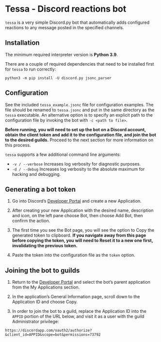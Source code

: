# Tessa - Discord reactions bot

`tessa` is a very simple Discord.py bot that automatically adds configured
reactions to any message posted in the specified channels.

## Installation

The minimum required interpreter version is **Python 3.9**.

There are a couple of required dependencies that need to be installed first
for `tessa` to run correctly:

```
python3 -m pip install -U discord.py jsonc_parser
```

## Configuration

See the included `tessa_example.jsonc` file for configuration examples. The
file should be renamed to `tessa.jsonc` and put in the same directory as the
`tessa` executable. An alternative option is to specify an explicit path to
the configuration file by invoking the bot with `-c <path to file>`.

**Before running, you will need to set up the bot on a Discord account, obtain
the client token and add it to the configuration file, and join the bot to the
desired guilds.** Proceed to the next section for more information on this
process.

`tessa` supports a few additional command line arguments:

* `-v / --verbose`
  Increases log verbosity for diagnostic purposes.
* `-d / --debug`
  Increases log verbosity to the absolute maximum for hacking and debugging.

## Generating a bot token

1. Go into Discord’s [Developer Portal](https://discordapp.com/developers/applications/me)
   and create a new Application.

2. After creating your new Application with the desired name, description and
   icon, on the left pane choose Bot, then choose Add Bot, then confirm the
   action.

3. The first time you see the Bot page, you will see the option to Copy the
   generated token to clipboard. **If you navigate away from this page before
   copying the token, you will need to Reset it to a new one first,
   invalidating the previous token.**

4. Paste the token into the configuration file as the `token` option.

## Joining the bot to guilds

1. Return to the [Developer Portal](https://discordapp.com/developers/applications/me)
   and select the bot’s parent application from the My Applications section.

2. In the application’s General Information page, scroll down to the
   Application ID and choose Copy.

3. In order to join the bot to a guild, replace the Application ID into the
   `APPID` portion of the URL below, and visit it as a user with the guild
   Administrator privilege:

```
https://discordapp.com/oauth2/authorize?&client_id=APPID&scope=bot&permissions=73792
```
